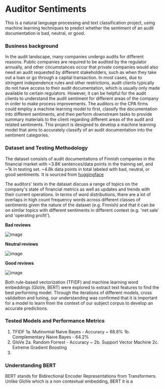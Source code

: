 # Auditor Sentiments
This is a natural language processing and text classification project, using machine learning techniques to predict whether the sentiment of an audit documentation is bad, neutral, or good.

### Business background
In the audit landscape, many companies undergo audits for different reasons. Public companies are required to be audited by the regulator annually, and other circumstances occur that private companies would also need an audit requested by different stakeholders, such as when they take out a loan or go through a capital transaction. In most cases, due to stringent independence rules and other restrictions, audit clients typically do not have access to their audit documentation, which is usually only made available to certain regulators. However, it can be helpful for the audit clients to understand the audit sentiment for different areas of the company in order to make process improvements.  The auditors or the CPA firms could employ a machine learning model to first, classify the documentation into different sentiments, and then perform downstream tasks to provide summary materials to the client regarding different areas of the audit and related sentiments.
This project is designed to develop a machine learning model that aims to accurately classify  of an audit documentation into the sentiment categories.


### Dataset and Testing Methodology
The dataset consists of audit documentations of Finnish companies in the financial market with ~3.8K sentences/data points in the training set, and ~1k in testing set. ~4.8k data points in total labeled with bad, neutral, or good sentiments. It is sourced from [huggingface](https://huggingface.co/datasets/FinanceInc/auditor_sentiment?row=1)

The auditors' texts in the dataset discuss a range of topics on the company's state of financial metrics as well as updates and trends with their current operations. In terms of word distributions, there are a lot of overlaps in high count frequency words across different classes of sentiments given the nature of the dataset (e.g. Finnish) and that it can be on similar topics with different sentiments in different context (e.g. 'net sale' and 'operating profit'). 

**Bad reviews**

![image](https://github.com/sunnywithcurlyhair/DS_Project_5/assets/151488038/eff6712b-1ab1-4c6d-bdfb-e41d68715387) 

**Neutral reviews**

![image](https://github.com/sunnywithcurlyhair/DS_Project_5/assets/151488038/a72402de-2917-4f17-a7ed-f145593be57b) 

**Good reviews**

![image](https://github.com/sunnywithcurlyhair/DS_Project_5/assets/151488038/8e8c946e-fc84-43a5-bf8e-948dbb9bcc9b)


Both rule-based vectorization (TFIDF) and machine learning word embeddings (GloVe, BERT) were explored to extract text features to find the best performing model. Through the iterations of different models, cross validaition and tuning, our understanding was confirmed that it is important for a model to learn from the context of our subject corpus to develop an accurate predictions.  


### Tested Models and Performance Metrics
1.  TFIDF
  1a. Mutinomial Naive Bayes - Accuracy ~ 68.8%
  1b. Complementary Naive Bayes - 64.2%
2.	GloVe
  2a. Random Forrest - Accuracy ~
  2b.	Support Vector Machine
  2c. Extreme Gradient Boosting
3.	

### Understanding BERT

BERT stands for Bidirectional Encoder Representations from Transformers. Unlike GloVe which is a non contextual embedding, BERT it is a

